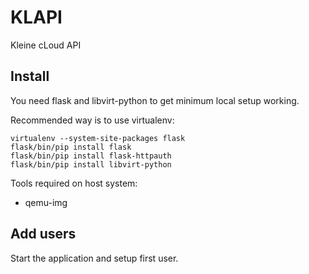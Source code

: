 # KLAPI

Kleine cLoud API


## Install

You need flask and libvirt-python to get minimum local setup working.

Recommended way is to use virtualenv:

    virtualenv --system-site-packages flask
    flask/bin/pip install flask
    flask/bin/pip install flask-httpauth
    flask/bin/pip install libvirt-python


Tools required on host system:

 - qemu-img


## Add users

Start the application and setup first user.
